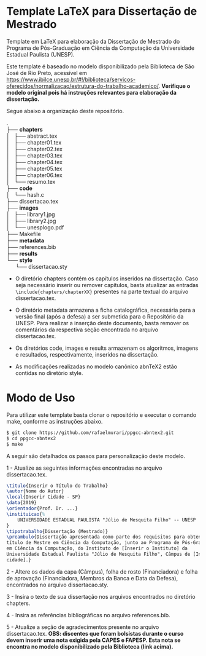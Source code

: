 # Template LaTeX para Dissertação de Mestrado

Template em LaTeX para elaboração da Dissertação de Mestrado do Programa de Pós-Graduação em Ciência da Computação da Universidade Estadual Paulista (UNESP).

Este template é baseado no modelo disponibilizado pela Biblioteca de São José de Rio Preto, acessível em <https://www.ibilce.unesp.br/#!/biblioteca/servicos-oferecidos/normalizacao/estrutura-do-trabalho-academico/>. **Verifique o modelo original pois há instruções relevantes para elaboração da dissertação.**

Segue abaixo a organização deste repositório.

.  
├── **chapters**  
│   ├── abstract.tex  
│   ├── chapter01.tex  
│   ├── chapter02.tex  
│   ├── chapter03.tex  
│   ├── chapter04.tex  
│   ├── chapter05.tex  
│   ├── chapter06.tex  
│   └── resumo.tex  
├── **code**  
│   └── hash.c  
├── dissertacao.tex  
├── **images**  
│   ├── library1.jpg  
│   ├── library2.jpg  
│   └── unesplogo.pdf  
├── Makefile  
├── **metadata**    
├── references.bib  
├── **results**  
└── **style**  
&nbsp; &nbsp; &nbsp; └── dissertacao.sty

* O diretório chapters contém os capítulos inseridos na dissertação. Caso seja necessário inserir ou remover capítulos, basta atualizar as entradas `\include{chapters/chapterXX}` presentes na parte textual do arquivo dissertacao.tex.

* O diretório metadata armazena a ficha catalográfica, necessária para a versão final (após a defesa) a ser submetida para o Repositório da UNESP. Para realizar a inserção deste documento, basta remover os comentários da respectiva seção encontrada no arquivo dissertacao.tex.

* Os diretórios code, images e results armazenam os algoritmos, imagens e resultados, respectivamente, inseridos na dissertação.

* As modificações realizadas no modelo canônico abnTeX2 estão contidas no diretório style.

# Modo de Uso

Para utilizar este template basta clonar o repositório e executar o comando make, conforme as instruções abaixo.

```bash
$ git clone https://github.com/rafaelmurari/ppgcc-abntex2.git
$ cd ppgcc-abntex2
$ make
```

A seguir são detalhados os passos para personalização deste modelo.

1 - Atualize as seguintes informações encontradas no arquivo dissertacao.tex. 

```latex
\titulo{Inserir o Título do Trabalho}                                           
\autor{Nome do Autor}                                                           
\local{Inserir Cidade - SP}                                                     
\data{2019}                                                                     
\orientador{Prof. Dr. ...}                                                      
\instituicao{%                                                                  
    UNIVERSIDADE ESTADUAL PAULISTA "Júlio de Mesquita Filho" -- UNESP             
}                                                                               
\tipotrabalho{Dissertação (Mestrado)}                                           
\preambulo{Dissertação apresentada como parte dos requisitos para obtenção do   
título de Mestre em Ciência da Computação, junto ao Programa de Pós-Graduação   
em Ciência da Computação, do Instituto de [Inserir o Instituto] da              
Universidade Estadual Paulista "Júlio de Mesquita Filho", Câmpus de [Inserir    
cidade].} 
```

2 - Altere os dados da capa (Câmpus), folha de rosto (Financiadora) e folha de aprovação (Financiadora, Membros da Banca e Data da Defesa), encontrados no arquivo dissertacao.sty.

3 - Insira o texto de sua dissertação nos arquivos encontrados no diretório chapters.

4 - Insira as referências bibliográficas no arquivo references.bib.

5 - Atualize a seção de agradecimentos presente no arquivo dissertacao.tex. **OBS: discentes que foram bolsistas durante o curso devem inserir uma nota exigida pela CAPES e FAPESP. Esta nota se encontra no modelo disponibilizado pela Biblioteca (link acima).**

